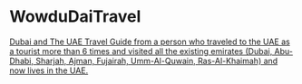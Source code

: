 # WowduDaiTravel
[Dubai and The UAE Travel Guide from a person who traveled to the UAE as a tourist more than 6 times and visited all the existing emirates (Dubai, Abu-Dhabi, Sharjah, Ajman, Fujairah, Umm-Al-Quwain, Ras-Al-Khaimah) and now lives in the UAE.](https://wowdubaitravel.com)
